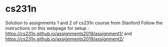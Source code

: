 # cs231n
Solution to assignments 1 and 2 of cs231n course from Stanford
Follow the instructions on this webpage for setup :
https://cs231n.github.io/assignments2019/assignment1/ 
and
https://cs231n.github.io/assignments2019/assignment2/

